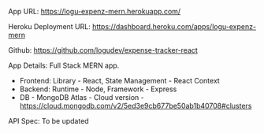 App URL:
https://logu-expenz-mern.herokuapp.com/

Heroku Deployment URL:
https://dashboard.heroku.com/apps/logu-expenz-mern

Github:
https://github.com/logudev/expense-tracker-react

App Details:
Full Stack MERN app.
* Frontend: Library - React, State Management - React Context
* Backend: Runtime - Node, Framework - Express
* DB - MongoDB Atlas - Cloud version - https://cloud.mongodb.com/v2/5ed3e9cb677be50ab1b40708#clusters

API Spec: To be updated


